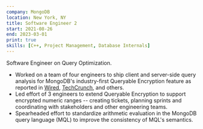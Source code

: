```yaml
---
company: MongoDB
location: New York, NY
title: Software Engineer 2
start: 2021-08-26
end: 2023-03-01
print: true
skills: [C++, Project Management, Database Internals]
---
```


Software Engineer on Query Optimization.

- Worked on a team of four engineers to ship client and server-side query analysis for MongoDB's industry-first Queryable Encryption feature as reported in [Wired](https://www.wired.com/story/mongodb-queryable-encryption-databases/), [TechCrunch](https://techcrunch.com/2022/06/07/mongodb-puts-a-focus-on-its-developer-data-platform/), and others.
- Led effort of 3 engineers to extend Queryable Encryption to support encrypted numeric ranges -- creating tickets, planning sprints and coordinating with stakeholders and other engineering teams.
- Spearheaded effort to standardize arithmetic evaluation in the MongoDB query language (MQL) to improve the consistency of MQL's semantics.
